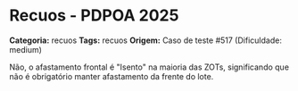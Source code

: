 # Recuos - PDPOA 2025

**Categoria:** recuos
**Tags:** recuos
**Origem:** Caso de teste #517 (Dificuldade: medium)

Não, o afastamento frontal é "Isento" na maioria das ZOTs, significando que não é obrigatório manter afastamento da frente do lote.